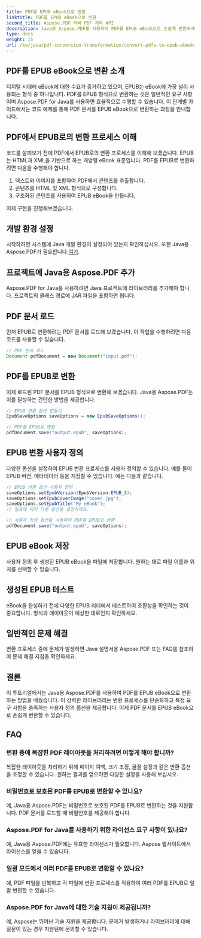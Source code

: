 ```yaml
---
title: PDF를 EPUB eBook으로 변환
linktitle: PDF를 EPUB eBook으로 변환
second_title: Aspose.PDF 자바 PDF 처리 API
description: Java용 Aspose.PDF를 사용하여 PDF를 EPUB eBook으로 손쉽게 변환하세요. PDF에서 EPUB로의 변환 및 FAQ를 단계별로 알아보세요.
type: docs
weight: 15
url: /ko/java/pdf-conversion-transformation/convert-pdfs-to-epub-ebooks/
---
```


## PDF를 EPUB eBook으로 변환 소개

디지털 시대에 eBook에 대한 수요가 증가하고 있으며, EPUB는 eBook에 가장 널리 사용되는 형식 중 하나입니다. PDF를 EPUB 형식으로 변환하는 것은 일반적인 요구 사항이며 Aspose.PDF for Java를 사용하면 효율적으로 수행할 수 있습니다. 이 단계별 가이드에서는 코드 예제를 통해 PDF 문서를 EPUB eBook으로 변환하는 과정을 안내합니다.

## PDF에서 EPUB로의 변환 프로세스 이해

코드를 살펴보기 전에 PDF에서 EPUB로의 변환 프로세스를 이해해 보겠습니다. EPUB는 HTML과 XML을 기반으로 하는 개방형 eBook 표준입니다. PDF를 EPUB로 변환하려면 다음을 수행해야 합니다.

1. 텍스트와 이미지를 포함하여 PDF에서 콘텐츠를 추출합니다.
2. 콘텐츠를 HTML 및 XML 형식으로 구성합니다.
3. 구조화된 콘텐츠를 사용하여 EPUB eBook을 만듭니다.

이제 구현을 진행해보겠습니다.

## 개발 환경 설정

 시작하려면 시스템에 Java 개발 환경이 설정되어 있는지 확인하십시오. 또한 Java용 Aspose.PDF가 필요합니다.[여기](https://releases.aspose.com/pdf/java/).

## 프로젝트에 Java용 Aspose.PDF 추가

Aspose.PDF for Java를 사용하려면 Java 프로젝트에 라이브러리를 추가해야 합니다. 프로젝트의 클래스 경로에 JAR 파일을 포함하면 됩니다.

## PDF 문서 로드

먼저 EPUB로 변환하려는 PDF 문서를 로드해 보겠습니다. 이 작업을 수행하려면 다음 코드를 사용할 수 있습니다.

```java
// PDF 문서 로드
Document pdfDocument = new Document("input.pdf");
```

## PDF를 EPUB로 변환

이제 로드된 PDF 문서를 EPUB 형식으로 변환해 보겠습니다. Java용 Aspose.PDF는 이를 달성하는 간단한 방법을 제공합니다.

```java
// EPUB 변환 옵션 만들기
EpubSaveOptions saveOptions = new EpubSaveOptions();

// PDF를 EPUB로 변환
pdfDocument.save("output.epub", saveOptions);
```

## EPUB 변환 사용자 정의

다양한 옵션을 설정하여 EPUB 변환 프로세스를 사용자 정의할 수 있습니다. 예를 들어 EPUB 버전, 메타데이터 등을 지정할 수 있습니다. 예는 다음과 같습니다.

```java
// EPUB 변환 옵션 사용자 정의
saveOptions.setEpubVersion(EpubVersion.EPUB_3);
saveOptions.setEpubCoverImage("cover.jpg");
saveOptions.setEpubTitle("My eBook");
// 필요에 따라 다른 옵션을 설정하세요.

// 사용자 정의 옵션을 사용하여 PDF를 EPUB로 변환
pdfDocument.save("output.epub", saveOptions);
```

## EPUB eBook 저장

사용자 정의 후 생성된 EPUB eBook을 파일에 저장합니다. 원하는 대로 파일 이름과 위치를 선택할 수 있습니다.

## 생성된 EPUB 테스트

eBook을 완성하기 전에 다양한 EPUB 리더에서 테스트하여 호환성을 확인하는 것이 중요합니다. 형식과 레이아웃이 예상한 대로인지 확인하세요.

## 일반적인 문제 해결

변환 프로세스 중에 문제가 발생하면 Java 설명서용 Aspose.PDF 또는 FAQ를 참조하여 문제 해결 지침을 확인하세요.

## 결론

이 튜토리얼에서는 Java용 Aspose.PDF를 사용하여 PDF를 EPUB eBook으로 변환하는 방법을 배웠습니다. 이 강력한 라이브러리는 변환 프로세스를 단순화하고 특정 요구 사항을 충족하는 사용자 정의 옵션을 제공합니다. 이제 PDF 문서를 EPUB eBook으로 손쉽게 변환할 수 있습니다.

## FAQ

### 변환 중에 복잡한 PDF 레이아웃을 처리하려면 어떻게 해야 합니까?

복잡한 레이아웃을 처리하기 위해 페이지 여백, 크기 조정, 글꼴 설정과 같은 변환 옵션을 조정할 수 있습니다. 원하는 결과를 얻으려면 다양한 설정을 사용해 보십시오.

### 비밀번호로 보호된 PDF를 EPUB로 변환할 수 있나요?

예, Java용 Aspose.PDF는 비밀번호로 보호된 PDF를 EPUB로 변환하는 것을 지원합니다. PDF 문서를 로드할 때 비밀번호를 제공해야 합니다.

### Aspose.PDF for Java를 사용하기 위한 라이선스 요구 사항이 있나요?

예, Java용 Aspose.PDF에는 유효한 라이센스가 필요합니다. Aspose 웹사이트에서 라이선스를 얻을 수 있습니다.

### 일괄 모드에서 여러 PDF를 EPUB로 변환할 수 있나요?

예, PDF 파일을 반복하고 각 파일에 변환 프로세스를 적용하여 여러 PDF를 EPUB로 일괄 변환할 수 있습니다.

### Aspose.PDF for Java에 대한 기술 지원이 제공됩니까?

예, Aspose는 뛰어난 기술 지원을 제공합니다. 문제가 발생하거나 라이브러리에 대해 질문이 있는 경우 지원팀에 문의할 수 있습니다.